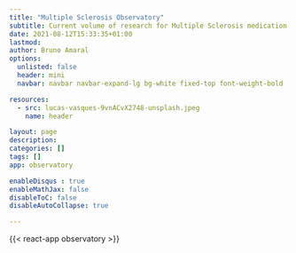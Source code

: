 ```yaml
---
title: "Multiple Sclerosis Observatory"
subtitle: Current volume of research for Multiple Sclerosis medication
date: 2021-08-12T15:33:35+01:00
lastmod: 
author: Bruno Amaral
options:
  unlisted: false
  header: mini
  navbar: navbar navbar-expand-lg bg-white fixed-top font-weight-bold

resources:
  - src: lucas-vasques-9vnACvX2748-unsplash.jpeg
    name: header

layout: page
description: 
categories: []
tags: []
app: observatory

enableDisqus : true
enableMathJax: false
disableToC: false
disableAutoCollapse: true

---
```


<div class="col-md-12">

<div id="root"></div>

{{< react-app observatory >}}

</div>